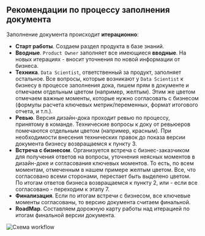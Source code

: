 ## Рекомендации по процессу заполнения документа  

Заполнение документа происходит **итерационно**:   

- **Старт работы**. Создаем раздел продукта в базе знаний.  
- **Вводные**. `Product Owner` заполняет все имеющиеся **вводные**. На новых итерациях - вносит уточнения по новой информации от бизнеса.    
- **Техника**. `Data Scientist`, ответственный за продукт, заполняет остальное. Все вопросы, которые возникают у `Data Scientist` к бизнесу в процессе заполнения дока, пишем прям в документе и отмечаем отдельным цветом (например, желтым). Этим же цветом отмечаем важные моменты, которые нужно согласовать с бизнесом (формулы расчета ключевых метрик/переменных, формат итогового отчета, и т.п.).      
- **Ревью**. Версия дизайн-дока проходит ревью по процессу, принятому в команде. Технические вопросы к доку от ревьюеров помечаются отдельным цветом (например, красным). При необходимости внесения технических правок до показа версии документа бизнесу возвращаемся к пункту 3.  
- **Встреча с бизнесом**. Организуется встреча с бизнес-заказчиком для получения ответов на вопросы, уточнения неясных моментов в дизайн-доке и согласования ключевых моментов. То есть, по всем моментам, отмеченным в нашем примере желтым цветом. Все, что согласовано всеми сторонами, перестает быть выделено цветом. По итогам ответов бизнеса возвращаемся к пункту 2, или - если все согласовано - переходим к этапу 7.     
- **Финализация**. Если по итогам встречи с бизнесом, все ключевые моменты согласованы, то версию документа считаем финальной.   
- **RoadMap**. Составляем дорожную карту работы над итерацией по итогам финальной версии документа.  

![Схема workflow](https://github.com/IrinaGoloshchapova/ml_system_design_doc_ru/blob/main/Workflow_ML_System_Design_Doc.jpg?raw=true)
